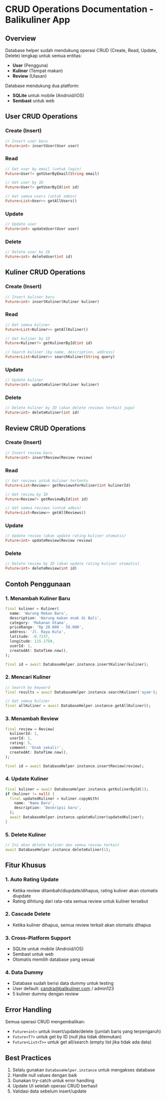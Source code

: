 # CRUD Operations Documentation - Balikuliner App

## Overview

Database helper sudah mendukung operasi CRUD (Create, Read, Update, Delete) lengkap untuk semua entitas:

- **User** (Pengguna)
- **Kuliner** (Tempat makan)
- **Review** (Ulasan)

Database mendukung dua platform:

- **SQLite** untuk mobile (Android/iOS)
- **Sembast** untuk web

## User CRUD Operations

### Create (Insert)

```dart
// Insert user baru
Future<int> insertUser(User user)
```

### Read

```dart
// Get user by email (untuk login)
Future<User?> getUserByEmail(String email)

// Get user by ID
Future<User?> getUserById(int id)

// Get semua users (untuk admin)
Future<List<User>> getAllUsers()
```

### Update

```dart
// Update user
Future<int> updateUser(User user)
```

### Delete

```dart
// Delete user by ID
Future<int> deleteUser(int id)
```

## Kuliner CRUD Operations

### Create (Insert)

```dart
// Insert kuliner baru
Future<int> insertKuliner(Kuliner kuliner)
```

### Read

```dart
// Get semua kuliner
Future<List<Kuliner>> getAllKuliner()

// Get kuliner by ID
Future<Kuliner?> getKulinerById(int id)

// Search kuliner (by name, description, address)
Future<List<Kuliner>> searchKuliner(String query)
```

### Update

```dart
// Update kuliner
Future<int> updateKuliner(Kuliner kuliner)
```

### Delete

```dart
// Delete kuliner by ID (akan delete reviews terkait juga)
Future<int> deleteKuliner(int id)
```

## Review CRUD Operations

### Create (Insert)

```dart
// Insert review baru
Future<int> insertReview(Review review)
```

### Read

```dart
// Get reviews untuk kuliner tertentu
Future<List<Review>> getReviewsForKuliner(int kulinerId)

// Get review by ID
Future<Review?> getReviewById(int id)

// Get semua reviews (untuk admin)
Future<List<Review>> getAllReviews()
```

### Update

```dart
// Update review (akan update rating kuliner otomatis)
Future<int> updateReview(Review review)
```

### Delete

```dart
// Delete review by ID (akan update rating kuliner otomatis)
Future<int> deleteReview(int id)
```

## Contoh Penggunaan

### 1. Menambah Kuliner Baru

```dart
final kuliner = Kuliner(
  name: 'Warung Makan Baru',
  description: 'Warung makan enak di Bali',
  category: 'Makanan Utama',
  priceRange: 'Rp 20.000 - 50.000',
  address: 'Jl. Raya Kuta',
  latitude: -8.7237,
  longitude: 115.1750,
  userId: 1,
  createdAt: DateTime.now(),
);

final id = await DatabaseHelper.instance.insertKuliner(kuliner);
```

### 2. Mencari Kuliner

```dart
// Search by keyword
final results = await DatabaseHelper.instance.searchKuliner('ayam');

// Get semua kuliner
final allKuliner = await DatabaseHelper.instance.getAllKuliner();
```

### 3. Menambah Review

```dart
final review = Review(
  kulinerId: 1,
  userId: 1,
  rating: 5,
  comment: 'Enak sekali!',
  createdAt: DateTime.now(),
);

final id = await DatabaseHelper.instance.insertReview(review);
```

### 4. Update Kuliner

```dart
final kuliner = await DatabaseHelper.instance.getKulinerById(1);
if (kuliner != null) {
  final updatedKuliner = kuliner.copyWith(
    name: 'Nama Baru',
    description: 'Deskripsi baru',
  );
  await DatabaseHelper.instance.updateKuliner(updatedKuliner);
}
```

### 5. Delete Kuliner

```dart
// Ini akan delete kuliner dan semua review terkait
await DatabaseHelper.instance.deleteKuliner(1);
```

## Fitur Khusus

### 1. Auto Rating Update

- Ketika review ditambah/diupdate/dihapus, rating kuliner akan otomatis diupdate
- Rating dihitung dari rata-rata semua review untuk kuliner tersebut

### 2. Cascade Delete

- Ketika kuliner dihapus, semua review terkait akan otomatis dihapus

### 3. Cross-Platform Support

- SQLite untuk mobile (Android/iOS)
- Sembast untuk web
- Otomatis memilih database yang sesuai

### 4. Data Dummy

- Database sudah berisi data dummy untuk testing
- User default: candra@balikuliner.com / admin123
- 5 kuliner dummy dengan review

## Error Handling

Semua operasi CRUD mengembalikan:

- `Future<int>` untuk insert/update/delete (jumlah baris yang terpengaruh)
- `Future<T?>` untuk get by ID (null jika tidak ditemukan)
- `Future<List<T>>` untuk get all/search (empty list jika tidak ada data)

## Best Practices

1. Selalu gunakan `DatabaseHelper.instance` untuk mengakses database
2. Handle null values dengan baik
3. Gunakan try-catch untuk error handling
4. Update UI setelah operasi CRUD berhasil
5. Validasi data sebelum insert/update
